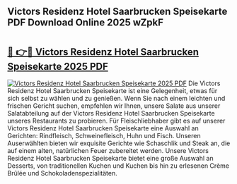 ## Victors Residenz Hotel Saarbrucken Speisekarte PDF Download Online 2025 wZpkF

# <h2><a href="http://gcbji8.nevu.top/?p=Victors+Residenz+Hotel+Saarbrucken+Speisekarte">🔗 👉🔴 Victors Residenz Hotel Saarbrucken Speisekarte 2025 PDF</a></h2>

[![Victors Residenz Hotel Saarbrucken Speisekarte 2025 PDF](https://i.imgur.com/dBaPXMq.png)](http://gcbji8.nevu.top/?p=Victors+Residenz+Hotel+Saarbrucken+Speisekarte)
Die Victors Residenz Hotel Saarbrucken Speisekarte ist eine Gelegenheit, etwas für sich selbst zu wählen und zu genießen. Wenn Sie nach einem leichten und frischen Gericht suchen, empfehlen wir Ihnen, unsere Salate aus unserer Salatabteilung auf der Victors Residenz Hotel Saarbrucken Speisekarte unseres Restaurants zu probieren. Für Fleischliebhaber gibt es auf unserer Victors Residenz Hotel Saarbrucken Speisekarte eine Auswahl an Gerichten: Rindfleisch, Schweinefleisch, Huhn und Fisch. Unseren Auserwählten bieten wir exquisite Gerichte wie Schaschlik und Steak an, die auf einem alten, natürlichen Feuer zubereitet werden. Unsere Victors Residenz Hotel Saarbrucken Speisekarte bietet eine große Auswahl an Desserts, von traditionellen Kuchen und Kuchen bis hin zu erlesenen Crème Brûlée und Schokoladenspezialitäten.
